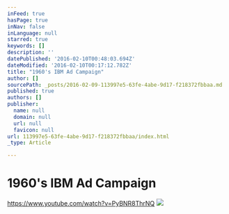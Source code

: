 ```yaml
---
inFeed: true
hasPage: true
inNav: false
inLanguage: null
starred: true
keywords: []
description: ''
datePublished: '2016-02-10T00:48:03.694Z'
dateModified: '2016-02-10T00:17:12.782Z'
title: "1960's IBM Ad Campaign"
author: []
sourcePath: _posts/2016-02-09-113997e5-63fe-4abe-9d17-f218372fbbaa.md
published: true
authors: []
publisher:
  name: null
  domain: null
  url: null
  favicon: null
url: 113997e5-63fe-4abe-9d17-f218372fbbaa/index.html
_type: Article

---
```

# 1960's IBM Ad Campaign

https://www.youtube.com/watch?v=PyBNR8ThrNQ
![](https://s3-us-west-2.amazonaws.com/the-grid-img/p/0a7d7a3ced2f824b61548e0b4ce81b243571b0e0.jpg)